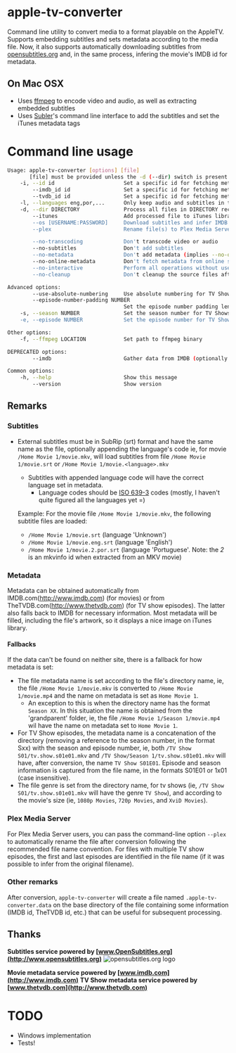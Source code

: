 # apple-tv-converter

Command line utility to convert media to a format playable on the AppleTV. Supports embedding subtitles and sets metadata according to the media file.
Now, it also supports automatically downloading subtitles from [opensubtitles.org](http://www.opensubtitles.org) and, in the same process, infering the movie's IMDB id for metadata.

## On Mac OSX

- Uses [ffmpeg](http://ffmpeg.org) to encode video and audio, as well as extracting embedded subtitles
- Uses [Subler](http://code.google.com/p/subler/)'s command line interface to add the subtitles and set the iTunes metadata tags

# Command line usage

``` bash
Usage: apple-tv-converter [options] [file]
       [file] must be provided unless the -d (--dir) switch is present.
    -i, --id id                      Set a specific id for fetching metadata from online services
        --imdb_id id                 Set a specific id for fetching metadata from IMDB
        --tvdb_id id                 Set a specific id for fetching metadata from TheTVDB
    -l, --languages eng,por,...      Only keep audio and subtitles in the specified languages
    -d, --dir DIRECTORY              Process all files in DIRECTORY recursively
        --itunes                     Add processed file to iTunes library, if it isn't present yet
        --os [USERNAME:PASSWORD]     Download subtitles and infer IMDB ID from opensubtitles.org
        --plex                       Rename file(s) to Plex Media Server recommended format

        --no-transcoding             Don't transcode video or audio
        --no-subtitles               Don't add subtitles
        --no-metadata                Don't add metadata (implies --no-online-metadata)
        --no-online-metadata         Don't fetch metadata from online services (IMDB or TheTVDB)
        --no-interactive             Perform all operations without user intervention, using sensible defaults
        --no-cleanup                 Don't cleanup the source files after processing

Advanced options:
        --use-absolute-numbering     Use absolute numbering for TV Show episodes (specially useful for cartoons)
        --episode-number-padding NUMBER
                                     Set the episode number padding length (ie, 3 for 001, 002, etc.)
    -s, --season NUMBER              Set the season number for TV Shows in case folder/file naming scheme doesn't contain right season
    -e, --episode NUMBER             Set the episode number for TV Shows in case folder/file naming scheme doesn't contain right episode number

Other options:
    -f, --ffmpeg LOCATION            Set path to ffmpeg binary

DEPRECATED options:
        --imdb                       Gather data from IMDB (optionally specifying movie id)

Common options:
    -h, --help                       Show this message
        --version                    Show version
```

## Remarks

### Subtitles

- External subtitles must be in SubRip (srt) format and have the same name as the file, optionally appending the language's code ie, for movie `/Home Movie 1/movie.mkv`, will load subtitles from file `/Home Movie 1/movie.srt` or `/Home Movie 1/movie.<language>.mkv`
    - Subtitles with appended language code will have the correct language set in metadata.
        - Language codes should be [ISO 639-3](http://www.iso.org/iso/home/standards/language_codes.htm) codes (mostly, I haven't quite figured all the languages yet =)

    Example:
    For the movie file `/Home Movie 1/movie.mkv`, the following subtitle files are loaded:

    - `/Home Movie 1/movie.srt` (language 'Unknown')
    - `/Home Movie 1/movie.eng.srt` (language 'English')
    - `/Home Movie 1/movie.2.por.srt` (language 'Portuguese'. Note: the _2_ is an mkvinfo id when extracted from an MKV movie)

### Metadata

Metadata can be obtained automatically from IMDB.com(http://www.imdb.com) (for movies) or from TheTVDB.com(http://www.thetvdb.com) (for TV show episodes). The latter also falls back to IMDB for necessary information. Most metadata will be filled, including the file's artwork, so it displays a nice image on iTunes library.

#### Fallbacks

If the data can't be found on neither site, there is a fallback for how metadata is set:
- The file metadata name is set according to the file's directory name, ie, the file `/Home Movie 1/movie.mkv` is converted to `/Home Movie 1/movie.mp4` and the name on metadata is set as `Home Movie 1`.
    - An exception to this is when the directory name has the format `Season XX`. In this situation the name is obtained from the 'grandparent' folder, ie, the file `/Home Movie 1/Season 1/movie.mp4` wil have the name on metadata set to `Home Movie 1`.
- For TV Show episodes, the metadata name is a concatenation of the directory (removing a reference to the season number, in the format Sxx) with the season and episode number, ie, both `/TV Show S01/tv.show.s01e01.mkv` and `/TV Show/Season 1/tv.show.s01e01.mkv` will have, after conversion, the name `TV Show S01E01`.
    Episode and season information is captured from the file name, in the formats S01E01 or 1x01 (case insensitive).
- The file genre is set from the directory name, for tv shows (ie, `/TV Show S01/tv.show.s01e01.mkv` will have the genre `TV Show`), and according to the movie's size (ie, `1080p Movies`, `720p Movies`, and `XviD Movies`).

### Plex Media Server

For Plex Media Server users, you can pass the command-line option `--plex` to automatically rename the file after conversion following the recommended file name convention. For files with multiple TV show episodes, the first and last episodes are identified in the file name (if it was possible to infer from the original filename).

### Other remarks

After conversion, `apple-tv-converter` will create a file named `.apple-tv-converter.data` on the base directory of the file containing some information (IMDB id, TheTVDB id, etc.) that can be useful for subsequent processing.

## Thanks

**Subtitles service powered by [www.OpenSubtitles.org](http://www.opensubtitles.org)**
![opensubtitles.org logo](http://static.opensubtitles.org/gfx/logo-transparent.png)

**Movie metadata service powered by [www.imdb.com](http://www.imdb.com)**
**TV Show metadata service powered by [www.thetvdb.com](http://www.thetvdb.com)**

# TODO

- Windows implementation
- Tests!